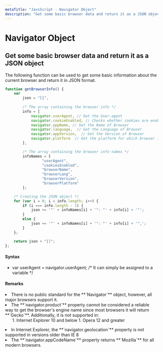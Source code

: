 ```yaml
---
metaTitle: "JavsScript - Navigator Object"
description: "Get some basic browser data and return it as a JSON object"
---
```


# Navigator Object




## Get some basic browser data and return it as a JSON object


The following function can be used to get some basic information about the current browser and return it in JSON format.

```js
function getBrowserInfo() {
    var
        json = "[{",
        
        /* The array containing the browser info */
        info = [
            navigator.userAgent, // Get the User-agent
            navigator.cookieEnabled, // Checks whether cookies are enabled in browser
            navigator.appName, // Get the Name of Browser
            navigator.language,  // Get the Language of Browser
            navigator.appVersion,  // Get the Version of Browser
            navigator.platform  // Get the platform for which browser is compiled
        ],

        /* The array containing the browser info names */
        infoNames = [
                 "userAgent",
                 "cookiesEnabled",
                 "browserName",
                 "browserLang",
                 "browserVersion",
                 "browserPlatform"
        ];

    /* Creating the JSON object */
    for (var i = 0; i < info.length; i++) {
        if (i === info.length - 1) {
            json += '"' + infoNames[i] + '": "' + info[i] + '"';
        }
        else {
            json += '"' + infoNames[i] + '": "' + info[i] + '",';
        }
    };

    return json + "}]";
};

```



#### Syntax


- var userAgent = navigator.userAgent; /* It can simply be assigned to a variable */



#### Remarks


<li>
There is no public standard for the **`Navigator`** object, however, all major browsers support it.
</li>
<li>
The **`navigator.product`** property cannot be considered a reliable way to get the browser's engine name since most browsers it will return **`Gecko`**. Additionally, it is not supported in:
<ul>
1. Internet Explorer 10 and below
1. Opera 12 and greater
</ul>
</li>
<li>
In Internet Explorer, the **`navigator.geolocation`** property is not supported in versions older than IE 8
</li>
<li>
The **`navigator.appCodeName`** property returns **`Mozilla`** for all modern browsers.
</li>

